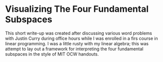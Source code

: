 # Visualizing The Four Fundamental Subspaces

This short write-up was created after discussing various word problems with Justin Curry during office hours while I was enrolled in a firs course in linear programming. I was a little rusty with my linear algebra; this was attempt to lay out a framework for interpreting the four fundamental subspaces in the style of MIT OCW handouts.

